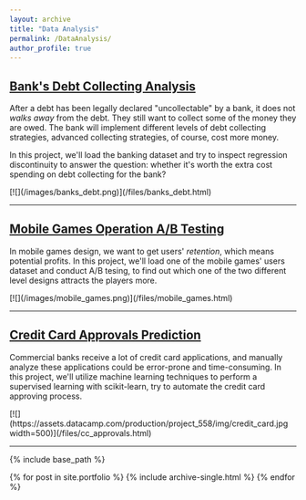 ```yaml
---
layout: archive
title: "Data Analysis"
permalink: /DataAnalysis/
author_profile: true
---
```


## [Bank's Debt Collecting Analysis](/files/banks_debt.html)
<p>After a debt has been legally declared "uncollectable" by a bank, it does not <em>walks away</em> from the debt. They still want to collect some of the money they are owed. The bank will implement different levels of debt collecting strategies, advanced collecting strategies, of course, cost more money.</p>
<p>In this project, we'll load the banking dataset and try to inspect regression discontinuity to answer the question: whether it's worth the extra cost spending on debt collecting for the bank? </p>
[![](/images/banks_debt.png)](/files/banks_debt.html)

---

## [Mobile Games Operation A/B Testing](/files/mobile_games.html)
<p>In mobile games design, we want to get users' <em>retention</em>, which means potential profits. In this project, we'll load one of the mobile games' users dataset and conduct A/B tesing, to find out which one of the two different level designs attracts the players more.</p>
[![](/images/mobile_games.png)](/files/mobile_games.html)

---

## [Credit Card Approvals Prediction](/files/cc_approvals.html)
<p>Commercial banks receive a lot of credit card applications, and manually analyze these applications could be error-prone and time-consuming. In this project, we'll utilize machine learning techniques to perform a supervised learning with scikit-learn, try to automate the credit card approving process.</p>
[![](https://assets.datacamp.com/production/project_558/img/credit_card.jpg width=500)](/files/cc_approvals.html)

---


{% include base_path %}


{% for post in site.portfolio %}
  {% include archive-single.html %}
{% endfor %}
